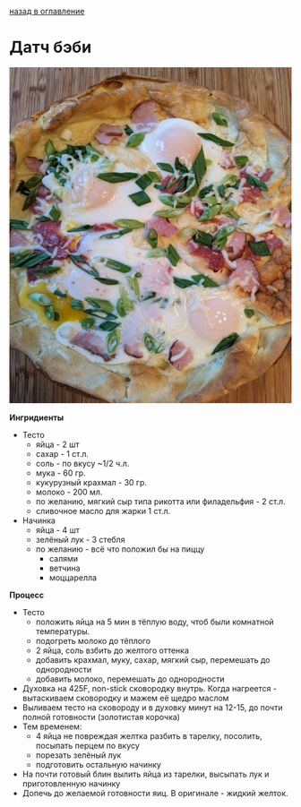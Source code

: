 [назад в оглавление](../README.md)
# Датч бэби

<img src="dutch_baby.jpg" width="600" height="600">

**Ингридиенты**
* Тесто
  * яйца - 2 шт
  * сахар - 1 ст.л.
  * соль - по вкусу ~1/2 ч.л.
  * мука - 60 гр.
  * кукурузный крахмал - 30 гр.
  * молоко - 200 мл.
  * по желанию, мягкий сыр типа рикотта или филадельфия - 2 ст.л.
  * сливочное масло для жарки 1 ст.л.
* Начинка 
  * яйца - 4 шт
  * зелёный лук - 3 стебля
  * по желанию - всё что положил бы на пиццу
    * салями
    * ветчина
    * моццарелла

**Процесс**
* Тесто
  * положить яйца на 5 мин в тёплую воду, чтоб были комнатной температуры.
  * подогреть молоко до тёплого
  * 2 яйца, соль взбить до желтого оттенка
  * добавить крахмал, муку, сахар, мягкий сыр, перемешать до однородности
  * добавить молоко, перемешать до однородности
* Духовка на 425F, non-stick сковородку внутрь. Когда нагреется - вытаскиваем сковородку и мажем её щедро маслом
* Выливаем тесто на сковороду и в духовку минут на 12-15, до почти полной готовности (золотистая корочка)
* Тем временем:
  * 4 яйца не повреждая желтка разбить в тарелку, посолить, посыпать перцем по вкусу
  * порезать зелёный лук
  * подготовить остальную начинку
* На почти готовый блин вылить яйца из тарелки, высыпать лук и приготовленную начинку
* Допечь до желаемой готовности яиц. В оригинале - жидкий желток.
